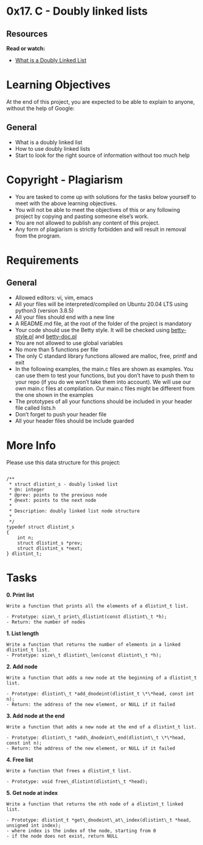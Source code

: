# 0x17. C - Doubly linked lists

## Resources

**Read or watch:**

- [What is a Doubly Linked List](https://www.youtube.com/watch?v=1Lfv5tUGsn8)

# Learning Objectives

At the end of this project, you are expected to be able to explain to anyone, without the help of Google:

## General

- What is a doubly linked list 
- How to use doubly linked lists
- Start to look for the right source of information without too much help

# Copyright - Plagiarism

- You are tasked to come up with solutions for the tasks below yourself to meet with the above learning objectives.
- You will not be able to meet the objectives of this or any following project by copying and pasting someone else’s work. 
- You are not allowed to publish any content of this project.
- Any form of plagiarism is strictly forbidden and will result in removal from the program.

# Requirements

## General

- Allowed editors: vi, vim, emacs
- All your files will be interpreted/compiled on Ubuntu 20.04 LTS using python3 (version 3.8.5)
- All your files should end with a new line
- A README.md file, at the root of the folder of the project is mandatory
- Your code should use the Betty style. It will be checked using [betty-style.pl](https://github.com/holbertonschool/Betty/blob/master/betty-style.pl) and [betty-doc.pl](https://github.com/holbertonschool/Betty/blob/master/betty-doc.pl)
- You are not allowed to use global variables
- No more than 5 functions per file
- The only C standard library functions allowed are malloc, free, printf and exit
- In the following examples, the main.c files are shown as examples. You can use them to test your functions, but you don’t have to push them to your repo (if you do we won’t take them into account). We will use our own main.c files at compilation. Our main.c files might be different from the one shown in the examples
- The prototypes of all your functions should be included in your header file called lists.h
- Don’t forget to push your header file
- All your header files should be include guarded

# More Info

Please use this data structure for this project:

```

/**
 * struct dlistint_s - doubly linked list
 * @n: integer
 * @prev: points to the previous node
 * @next: points to the next node
 *
 * Description: doubly linked list node structure
 * 
 */
typedef struct dlistint_s
{
    int n;
    struct dlistint_s *prev;
    struct dlistint_s *next;
} dlistint_t;
```
# Tasks

**0. Print list**
	
	Write a function that prints all the elements of a dlistint_t list.

	- Prototype: size\_t print\_dlistint(const dlistint\_t *h);
	- Return: the number of nodes

**1. List length**
	
	Write a function that returns the number of elements in a linked dlistint_t list.
	- Prototype: size\_t dlistint\_len(const dlistint\_t *h);

**2. Add node**

	Write a function that adds a new node at the beginning of a dlistint_t list.

	- Prototype: dlistint\_t *add_dnodeint(dlistint_t \*\*head, const int n);
	- Return: the address of the new element, or NULL if it failed

**3. Add node at the end**
	
	Write a function that adds a new node at the end of a dlistint_t list.

	- Prototype: dlistint\_t *add\_dnodeint\_end(dlistint\_t \*\*head, const int n);
	- Return: the address of the new element, or NULL if it failed

**4. Free list**

	Write a function that frees a dlistint_t list.

	- Prototype: void free\_dlistint(dlistint\_t *head);

**5. Get node at index**

	Write a function that returns the nth node of a dlistint_t linked list.

	- Prototype: dlistint_t *get\_dnodeint\_at\_index(dlistint\_t *head, unsigned int index);
	- where index is the index of the node, starting from 0
	- if the node does not exist, return NULL

